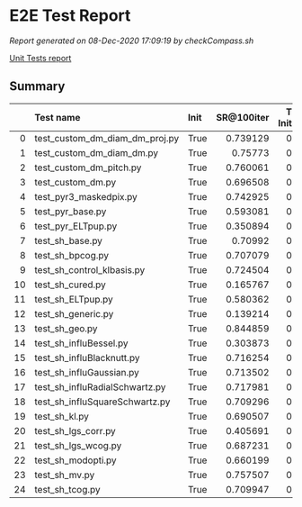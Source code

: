 # E2E Test Report

*Report generated on 08-Dec-2020 17:09:19 by checkCompass.sh*

[Unit Tests report](report_unit_test.html)

## Summary

|    | Test name                      | Init   |   SR@100iter |   T Init |    T Loop |
|---:|:-------------------------------|:-------|-------------:|---------:|----------:|
|  0 | test_custom_dm_diam_dm_proj.py | True   |     0.739129 |        0 | 0.690998  |
|  1 | test_custom_dm_diam_dm.py      | True   |     0.75773  |        0 | 0.676553  |
|  2 | test_custom_dm_pitch.py        | True   |     0.760061 |        0 | 0.665832  |
|  3 | test_custom_dm.py              | True   |     0.696508 |        0 | 0.678371  |
|  4 | test_pyr3_maskedpix.py         | True   |     0.742925 |        0 | 0.406152  |
|  5 | test_pyr_base.py               | True   |     0.593081 |        0 | 0.373096  |
|  6 | test_pyr_ELTpup.py             | True   |     0.350894 |        0 | 0.379649  |
|  7 | test_sh_base.py                | True   |     0.70992  |        0 | 0.0810064 |
|  8 | test_sh_bpcog.py               | True   |     0.707079 |        0 | 0.093942  |
|  9 | test_sh_control_klbasis.py     | True   |     0.724504 |        0 | 0.0885188 |
| 10 | test_sh_cured.py               | True   |     0.165767 |        0 | 0.0898955 |
| 11 | test_sh_ELTpup.py              | True   |     0.580362 |        0 | 0.076717  |
| 12 | test_sh_generic.py             | True   |     0.139214 |        0 | 0.0909953 |
| 13 | test_sh_geo.py                 | True   |     0.844859 |        0 | 0.0680633 |
| 14 | test_sh_influBessel.py         | True   |     0.303873 |        0 | 0.0839859 |
| 15 | test_sh_influBlacknutt.py      | True   |     0.716254 |        0 | 0.0814628 |
| 16 | test_sh_influGaussian.py       | True   |     0.713502 |        0 | 0.076979  |
| 17 | test_sh_influRadialSchwartz.py | True   |     0.717981 |        0 | 0.107514  |
| 18 | test_sh_influSquareSchwartz.py | True   |     0.709296 |        0 | 0.0799259 |
| 19 | test_sh_kl.py                  | True   |     0.690507 |        0 | 0.0773527 |
| 20 | test_sh_lgs_corr.py            | True   |     0.405691 |        0 | 0.0869623 |
| 21 | test_sh_lgs_wcog.py            | True   |     0.687231 |        0 | 0.0825986 |
| 22 | test_sh_modopti.py             | True   |     0.660199 |        0 | 0.0712156 |
| 23 | test_sh_mv.py                  | True   |     0.757507 |        0 | 0.0840255 |
| 24 | test_sh_tcog.py                | True   |     0.709947 |        0 | 0.0792203 |